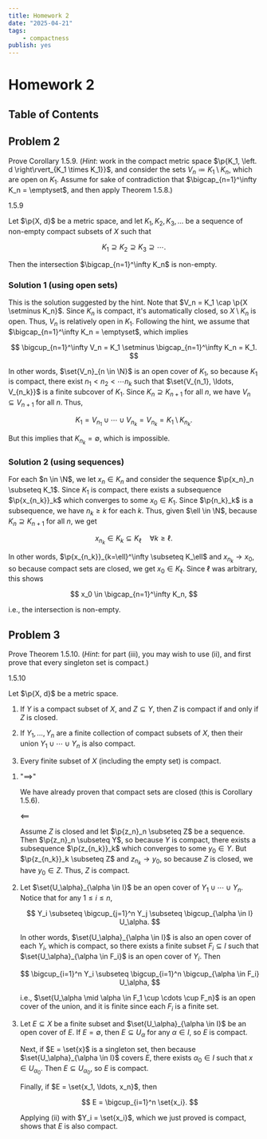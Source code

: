 ```yaml
---
title: Homework 2
date: "2025-04-21"
tags:
    - compactness
publish: yes
---
```


# Homework 2

## Table of Contents

## Problem 2

Prove Corollary 1.5.9. (_Hint_: work in the compact metric space $\p{K_1, \left. d \right\rvert_{K_1 \times K_1}}$, and consider the sets $V_n \coloneqq K_1 \setminus K_n$, which are open on $K_1$. Assume for sake of contradiction that $\bigcap_{n=1}^\infty K_n = \emptyset$, and then apply Theorem 1.5.8.)

<corollary> 1.5.9

Let $\p{X, d}$ be a metric space, and let $K_1, K_2, K_3, \ldots$ be a sequence of non-empty compact subsets of $X$ such that

$$
K_1 \supseteq K_2 \supseteq K_3 \supseteq \cdots.
$$

Then the intersection $\bigcap_{n=1}^\infty K_n$ is non-empty.

</corollary>

<solution>

### Solution 1 (using open sets)

This is the solution suggested by the hint. Note that $V_n = K_1 \cap \p{X \setminus K_n}$. Since $K_n$ is compact, it's automatically closed, so $X \setminus K_n$ is open. Thus, $V_n$ is relatively open in $K_1$. Following the hint, we assume that $\bigcap_{n=1}^\infty K_n = \emptyset$, which implies

$$
\bigcup_{n=1}^\infty V_n
  = K_1 \setminus \bigcap_{n=1}^\infty K_n
  = K_1.
$$

In other words, $\set{V_n}_{n \in \N}$ is an open cover of $K_1$, so because $K_1$ is compact, there exist $n_1 < n_2 < \cdots n_k$ such that $\set{V_{n_1}, \ldots, V_{n_k}}$ is a finite subcover of $K_1$. Since $K_n \supseteq K_{n+1}$ for all $n$, we have $V_n \subseteq V_{n+1}$ for all $n$. Thus,

$$
K_1 = V_{n_1} \cup \cdots \cup V_{n_k} = V_{n_k} = K_1 \setminus K_{n_k}.
$$

But this implies that $K_{n_k} = \emptyset$, which is impossible.

### Solution 2 (using sequences)

For each $n \in \N$, we let $x_n \in K_n$ and consider the sequence $\p{x_n}_n \subseteq K_1$. Since $K_1$ is compact, there exists a subsequence $\p{x_{n_k}}_k$ which converges to some $x_0 \in K_1$. Since $\p{n_k}_k$ is a subsequence, we have $n_k \geq k$ for each $k$. Thus, given $\ell \in \N$, because $K_n \supseteq K_{n+1}$ for all $n$, we get

$$
x_{n_k} \in K_k \subseteq K_\ell \quad \forall k \geq \ell.
$$

In other words, $\p{x_{n_k}}_{k=\ell}^\infty \subseteq K_\ell$ and $x_{n_k} \to x_0$, so because compact sets are closed, we get $x_0 \in K_\ell$. Since $\ell$ was arbitrary, this shows

$$
x_0 \in \bigcap_{n=1}^\infty K_n,
$$

i.e., the intersection is non-empty.

</solution>

## Problem 3

Prove Theorem 1.5.10. (_Hint_: for part (iii), you may wish to use (ii), and first prove that every singleton set is compact.)

<theorem> 1.5.10

Let $\p{X, d}$ be a metric space.

1. If $Y$ is a compact subset of $X$, and $Z \subseteq Y$, then $Z$ is compact if and only if $Z$ is closed.

2. If $Y_1, \ldots, Y_n$ are a finite collection of compact subsets of $X$, then their union $Y_1 \cup \cdots \cup Y_n$ is also compact.

3. Every finite subset of $X$ (including the empty set) is compact.

</theorem>

<solution>

1. "$\implies$"

    We have already proven that compact sets are closed (this is Corollary 1.5.6).

    $\impliedby$

    Assume $Z$ is closed and let $\p{z_n}_n \subseteq Z$ be a sequence. Then $\p{z_n}_n \subseteq Y$, so because $Y$ is compact, there exists a subsequence $\p{z_{n_k}}_k$ which converges to some $y_0 \in Y$. But $\p{z_{n_k}}_k \subseteq Z$ and $z_{n_k} \to y_0$, so because $Z$ is closed, we have $y_0 \in Z$. Thus, $Z$ is compact.

2. Let $\set{U_\alpha}_{\alpha \in I}$ be an open cover of $Y_1 \cup \cdots \cup Y_n$. Notice that for any $1 \leq i \leq n$,

    $$
    Y_i \subseteq \bigcup_{j=1}^n Y_j \subseteq \bigcup_{\alpha \in I} U_\alpha.
    $$

    In other words, $\set{U_\alpha}_{\alpha \in I}$ is also an open cover of each $Y_i$, which is compact, so there exists a finite subset $F_i \subseteq I$ such that $\set{U_\alpha}_{\alpha \in F_i}$ is an open cover of $Y_i$. Then

    $$
    \bigcup_{i=1}^n Y_i
      \subseteq \bigcup_{i=1}^n \bigcup_{\alpha \in F_i} U_\alpha,
    $$

    i.e., $\set{U_\alpha \mid \alpha \in F_1 \cup \cdots \cup F_n}$ is an open cover of the union, and it is finite since each $F_i$ is a finite set.

3. Let $E \subseteq X$ be a finite subset and $\set{U_\alpha}_{\alpha \in I}$ be an open cover of $E$. If $E = \emptyset$, then $E \subseteq U_\alpha$ for any $\alpha \in I$, so $E$ is compact.

    Next, if $E = \set{x}$ is a singleton set, then because $\set{U_\alpha}_{\alpha \in I}$ covers $E$, there exists $\alpha_0 \in I$ such that $x \in U_{\alpha_0}$. Then $E \subseteq U_{\alpha_0}$, so $E$ is compact.

    Finally, if $E = \set{x_1, \ldots, x_n}$, then

    $$
    E = \bigcup_{i=1}^n \set{x_i}.
    $$

    Applying (ii) with $Y_i = \set{x_i}$, which we just proved is compact, shows that $E$ is also compact.

</solution>
